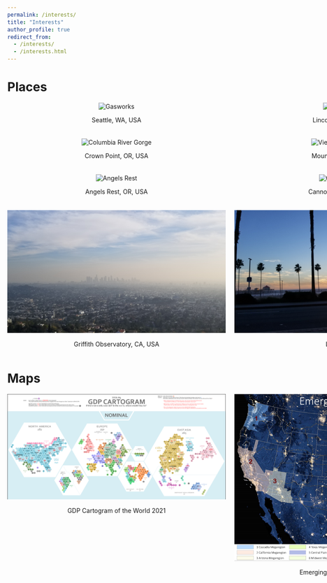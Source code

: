 ```yaml
---
permalink: /interests/
title: "Interests"
author_profile: true
redirect_from: 
  - /interests/
  - /interests.html
---
```


# Places

<div style="display: grid; grid-template-columns: repeat(3, 500px); gap: 20px;">
  <div style="text-align: center;">
    <img src="/images/gasworks.jpg" alt="Gasworks" style="width: 100%; max-width: 500px;">
    <p>Seattle, WA, USA</p>
  </div>
  <div style="text-align: center;">
    <img src="/images/lincoln.jpg" alt="Lincoln City" style="width: 100%; max-width: 500px;">
    <p>Lincoln City, OR, USA</p>
  </div>
  <div style="text-align: center;">
    <img src="/images/ecola.jpg" alt="Ecola Point" style="width: 100%; max-width: 500px;">
    <p>Ecola Point, OR, USA</p>
  </div>
  <div style="text-align: center;">
    <img src="/images/crown.jpg" alt="Columbia River Gorge" style="width: 100%; max-width: 500px;">
    <p>Crown Point, OR, USA</p>
  </div>
  <div style="text-align: center;">
    <img src="/images/meadows.jpg" alt="View from Mt. Hood" style="width: 100%; max-width: 500px;">
    <p>Mount Hood, OR, USA</p>
  </div>
  <div style="text-align: center;">
    <img src="/images/multnomah.jpg" alt="Multnomah Falls" style="width: 100%; max-width: 500px;">
    <p>Multnomah Falls, OR, USA</p>
  </div>
  <div style="text-align: center;">
    <img src="/images/angelrest.jpg" alt="Angels Rest" style="width: 100%; max-width: 500px;">
    <p>Angels Rest, OR, USA</p>
  </div>
  <div style="text-align: center;">
    <img src="/images/cannon.jpg" alt="Cannon Beach" style="width: 100%; max-width: 500px;">
    <p>Cannon Beach, OR, USA</p>
  </div>
  <div style="text-align: center;">
    <img src="/images/vancouver.jpg" alt="Cypress Lookout" style="width: 100%; max-width: 500px;">
    <p>Vancouver, BC, CA</p>
  </div>
  <div style="text-align: center;">
    <img src="/images/LA.jpg" alt="LA" style="width: 100%; max-width: 500px;">
    <p>Griffith Observatory, CA, USA</p>
  </div>
  <div style="text-align: center;">
    <img src="/images/huntington.jpg" alt="huntingtonbeach" style="width: 100%; max-width: 500px;">
    <p>LA, CA, USA</p>
  </div>
  <div style="text-align: center;">
    <img src="/images/grainger.jpg" alt="Grainger" style="width: 100%; max-width: 500px;">
    <p>Urbana-Champaign, IL, USA</p>
  </div>
</div>


# Maps

<div style="display: grid; grid-template-columns: repeat(3, 500px); gap: 20px;">
  <div style="text-align: center;">
    <img src="/images/gdpmap.png" alt="gdpmap2021" style="width: 100%; max-width: 500px;">
    <p>GDP Cartogram of the World 2021</p>
  </div>
  <div style="text-align: center;">
    <img src="/images/megaregions.png" alt="Megaregions" style="width: 100%; max-width: 500px;">
    <p>Emerging Megaregions in USA</p>
  </div>
</div>
